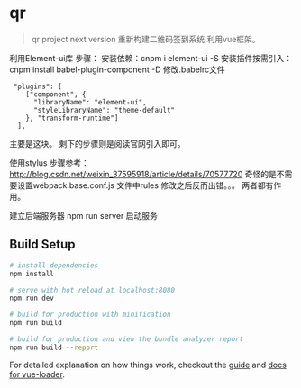 # qr

> qr project next version
重新构建二维码签到系统
利用vue框架。


利用Element-ui库
步骤：
安装依赖：cnpm i element-ui -S 
安装插件按需引入：
cnpm install babel-plugin-component -D
修改.babelrc文件
```
 "plugins": [
    ["component", {
      "libraryName": "element-ui",
      "styleLibraryName": "theme-default"
    }, "transform-runtime"]
  ],
```
主要是这块。
剩下的步骤则是阅读官网引入即可。


使用stylus
步骤参考：http://blog.csdn.net/weixin_37595918/article/details/70577720
奇怪的是不需要设置webpack.base.conf.js 文件中rules
修改之后反而出错。。。
两者都有作用。


建立后端服务器
npm run server
启动服务





## Build Setup

``` bash
# install dependencies
npm install

# serve with hot reload at localhost:8080
npm run dev

# build for production with minification
npm run build

# build for production and view the bundle analyzer report
npm run build --report
```

For detailed explanation on how things work, checkout the [guide](http://vuejs-templates.github.io/webpack/) and [docs for vue-loader](http://vuejs.github.io/vue-loader).
